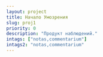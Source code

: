 ```yaml
---
layout: project
title: Начало Умозрения
slug: proj1
priority: 0
description: "Продукт наблюдений."
intags: ["notas,commentarium"]
intags2: "notas,commentarium"
---
```








